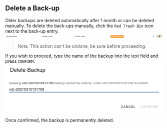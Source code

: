 ## Delete a Back-up

Older backups are deleted automatically after 1 month or can be deleted manually. To delete the back-ups manually, click the `Red Trash Bin` icon next to the back-up entry. 
<Br>
![](img/evdc_backup_delete.jpg)
<Br>
> Note: This action can't be undone, be sure before proceeding. 

If you wish to proceed, type the name of the backup into the text field and press `CONFIRM`.
<Br>
![](img/evdc_backup_delete_confirm.jpg)

Once confirmed, the backup is permanently deleted.